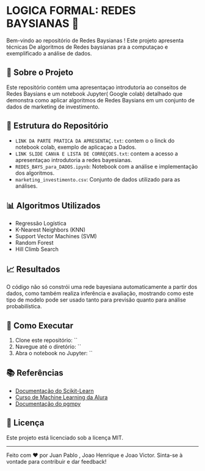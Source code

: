 # LOGICA FORMAL: REDES BAYSIANAS 🚀

Bem-vindo ao repositório de Redes Baysianas ! Este projeto apresenta técnicas De algoritmos de Redes baysianas pra a computaçao e exemplificado a  análise de dados.

## 📄 Sobre o Projeto
Este repositório contém uma apresentaçao introdutoria ao conseitos de Redes Baysians e um notebook Jupyter( Google colab) detalhado que demonstra como aplicar algoritmos de Redes Baysians em um conjunto de dados de marketing de investimento.

## 📂 Estrutura do Repositório
- `LINK DA PARTE PRATICA DA APRESENTAÇ.txt`: contem o o linck do notebook colab, exemplo de aplicaçao a Dados.
- `LINK SLIDE CANVA E LISTA DE CORREÇOES.txt`: contem a acesso a apresentaçao introdutoria a redes bayesianas.
- `REDES_BAYS_para_DADOS.ipynb`: Notebook com a análise e implementação dos algoritmos.
- `marketing_investimento.csv`: Conjunto de dados utilizado para as análises.

## 📊 Algoritmos Utilizados
- Regressão Logística
- K-Nearest Neighbors (KNN)
- Support Vector Machines (SVM)
- Random Forest
- Hill Climb Search

## 📈 Resultados
O código não só constrói uma rede bayesiana automaticamente a partir dos dados, como também realiza inferência e avaliação, mostrando como este tipo de modelo pode ser usado tanto para previsão quanto para análise probabilística.
## 🚀 Como Executar
1. Clone este repositório: ``
2. Navegue até o diretório: ``
3. Abra o notebook no Jupyter: ``

## 📚 Referências
- [Documentação do Scikit-Learn](https://scikit-learn.org/stable/documentation.html)
- [Curso de Machine Learning da Alura](https://www.alura.com.br/conteudo/classificacao-aprendendo-classificar-dados-machine-learning)
-  [Documentação do pgmpy](https://pgmpy.org/)

## 📝 Licença
Este projeto está licenciado sob a licença MIT.

---

Feito com ❤️ por Juan Pablo , Joao Henrique e Joao Victor. Sinta-se à vontade para contribuir e dar feedback!
